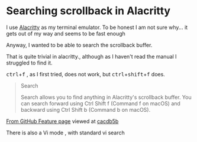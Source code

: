 # Searching scrollback in Alacritty

I use [Alacritty](https://github.com/alacritty/alacritty) as my terminal emulator. To be honest I am not sure why...  it gets out of my way and seems to be fast enough

Anyway, I wanted to be able to search the scrollback buffer.


That is quite trivial in alacritty., although as I haven't read the manual I struggled to find it.

<kbd>ctrl</kbd>+<kbd>f</kbd> , as I first tried, does not work, but <kbd>ctrl</kbd>+<kbd>shift</kbd>+<kbd>f</kbd> does.

>Search
>
>Search allows you to find anything in Alacritty's scrollback buffer. You can search forward using Ctrl Shift f (Command f on macOS) and backward using Ctrl Shift b (Command b on macOS).
>
[From GitHub Feature page](https://github.com/alacritty/alacritty/blob/master/docs/features.md) viewed at [ cacdb5b](https://github.com/alacritty/alacritty/blob/cacdb5bb3b72bad2c729227537979d95af75978f/docs/features.md)



There is also a Vi mode , with standard vi search
